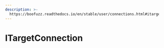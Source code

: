 ```yaml
---
description: >-
  https://boofuzz.readthedocs.io/en/stable/user/connections.html#itargetconnection
---
```


# ITargetConnection

